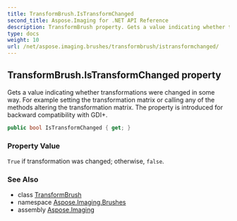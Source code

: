 ```yaml
---
title: TransformBrush.IsTransformChanged
second_title: Aspose.Imaging for .NET API Reference
description: TransformBrush property. Gets a value indicating whether transformations were changed in some way. For example setting the transformation matrix or calling any of the methods altering the transformation matrix. The property is introduced for backward compatibility with GDI
type: docs
weight: 10
url: /net/aspose.imaging.brushes/transformbrush/istransformchanged/
---
```

## TransformBrush.IsTransformChanged property

Gets a value indicating whether transformations were changed in some way. For example setting the transformation matrix or calling any of the methods altering the transformation matrix. The property is introduced for backward compatibility with GDI+.

```csharp
public bool IsTransformChanged { get; }
```

### Property Value

`True` if transformation was changed; otherwise, `false`.

### See Also

* class [TransformBrush](../)
* namespace [Aspose.Imaging.Brushes](../../transformbrush/)
* assembly [Aspose.Imaging](../../../)


